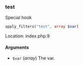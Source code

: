 ### test
Special hook
```php
apply_filters("test", array $var)
```

Location: index.php:9
#### Arguments
* `$var` (_array_) The var.
